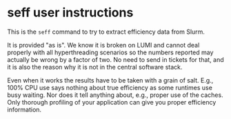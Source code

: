# seff user instructions

This is the `seff` command to try to extract efficiency data from Slurm.

It is provided "as is". We know it is broken on LUMI and cannot deal properly
with all hyperthreading scenarios so the numbers reported may actually be wrong
by a factor of two. No need to send in tickets for that, and it is also the reason
why it is not in the central software stack.

Even when it works the results have to be taken with a grain of salt.
E.g., 100% CPU use says nothing about true efficiency as some runtimes use
busy waiting. Nor does it tell anything about, e.g., proper use of the caches.
Only thorough profiling of your application can give you proper efficiency 
information.

